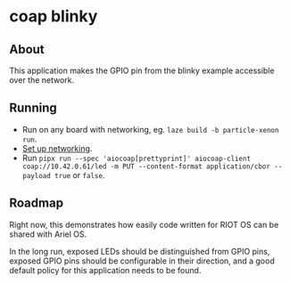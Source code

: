 # coap blinky

## About

This application makes the GPIO pin from the blinky example accessible over the network.

## Running

* Run on any board with networking, eg. `laze build -b particle-xenon run`.
* [Set up networking](../README.md).
* Run `pipx run --spec 'aiocoap[prettyprint]' aiocoap-client coap://10.42.0.61/led -m PUT --content-format application/cbor --payload true`
  or `false`.

## Roadmap

Right now, this demonstrates how easily code written for RIOT OS can be shared with Ariel OS.

In the long run, exposed LEDs should be distinguished from GPIO pins,
exposed GPIO pins should be configurable in their direction,
and a good default policy for this application needs to be found.
